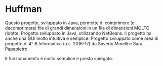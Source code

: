 # Huffman
Questo progetto, sviluppato in Java, permette di comprimere (e decomprimere) file di grandi dimensioni in un file di dimensioni MOLTO ridotte.
Progetto sviluppato in Java, utilizzando NetBeans. Il progetto ha anche una GUI molto intuitiva e semplice.
Progetto sviluppato come area di progetto di 4° B Informatica (a.s. 2016-17) da Saverio Morelli e Sara Papapietro.

Il funzionamento è molto semplice e presto spiegato.
